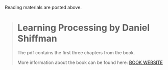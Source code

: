 Reading materials are posted above.
># Learning Processing by Daniel Shiffman
> The pdf contains the first three chapters from the book. 
> 
> More information about the book can be found here: [BOOK WEBSITE](http://learningprocessing.com/)
